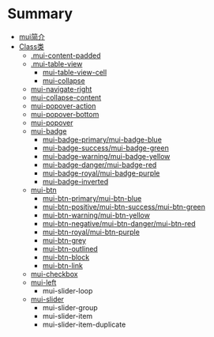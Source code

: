 # Summary

* [mui简介](README.md)
* [Class类](chapter1.md)
   * [.mui-content-padded](mui-content-padded.md)
   * [.mui-table-view](mui-table-view.md)
       * [mui-table-view-cell](mui-table-view-cell.md)
       * [mui-collapse](mui-collapse.md)
   * [mui-navigate-right](mui-navigate-right.md)
   * [mui-collapse-content](mui-collapse-content.md)
   * [mui-popover-action](mui-popover-action.md)
   * [mui-popover-bottom](mui-popover-bottom.md)
   * [mui-popover](mui-popover.md)
   * [mui-badge](mui-badge.md)
       * [mui-badge-primary/mui-badge-blue](mui-badge-primary.md)
       * [mui-badge-success/mui-badge-green](mui-badge-successmui-badge-green.md)
       * [mui-badge-warning/mui-badge-yellow](mui-badge-warningmui-badge-yellow.md)
       * [mui-badge-danger/mui-badge-red](mui-badge-dangermui-badge-red.md)
       * [mui-badge-royal/mui-badge-purple](mui-badge-royalmui-badge-purple.md)
       * [mui-badge-inverted](mui-badge-inverted.md)
   * [mui-btn](mui-btn.md)
       * [mui-btn-primary/mui-btn-blue](mui-btn-primary.md)
       * [mui-btn-positive/mui-btn-success/mui-btn-green](mui-btn-positivemui-btn-successmui-btn-green.md)
       * [mui-btn-warning/mui-btn-yellow](mui-btn-warningmui-btn-yellow.md)
       * [mui-btn-negative/mui-btn-danger/mui-btn-red](mui-btn-negativemui-btn-dangermui-btn-red.md)
       * [mui-btn-royal/mui-btn-purple](mui-btn-royalmui-btn-purple.md)
       * [mui-btn-grey](mui-btn-grey.md)
       * [mui-btn-outlined](mui-btn-outlined.md)
       * [mui-btn-block](mui-btn-block.md)
       * [mui-btn-link](mui-btn-link.md)
   * [mui-checkbox](mui-checkbox.md)
   * [mui-left](mui-left.md)
       * mui-slider-loop
   * [mui-slider](mui-slider.md)
       * mui-slider-group
       * mui-slider-item
       * mui-slider-item-duplicate

